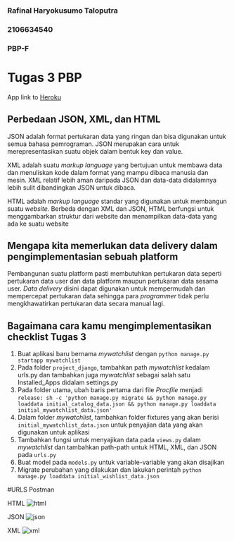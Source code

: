 ### Rafinal Haryokusumo Taloputra
### 2106634540
### PBP-F

# Tugas 3 PBP

App link to [Heroku](https://fikri-belum-sembuh.herokuapp.com/mywatchlist/)

## Perbedaan JSON, XML, dan HTML 
JSON adalah format pertukaran data yang ringan dan bisa digunakan untuk semua bahasa pemrograman. JSON merupakan cara untuk merepresentasikan suatu objek dalam bentuk key dan value.

XML adalah suatu _markup language_ yang bertujuan untuk membawa data dan menuliskan kode dalam format yang mampu dibaca manusia dan mesin. XML relatif lebih aman daripada JSON dan data-data didalamnya lebih sulit dibandingkan JSON untuk dibaca.

HTML adalah _markup language_ standar yang digunakan untuk membangun suatu _website_. Berbeda dengan XML dan JSON, HTML berfungsi untuk menggambarkan struktur dari website dan menampilkan data-data yang ada ke suatu website 

## Mengapa kita memerlukan data delivery dalam pengimplementasian sebuah platform
Pembangunan suatu platform pasti membutuhkan pertukaran data seperti pertukaran data user dan data platform maupun pertukaran data sesama user. _Data delivery_ disini dapat digunakan untuk mempermudah dan mempercepat pertukaran data sehingga para _programmer_ tidak perlu mengkhawatirkan pertukaran data secara manual lagi.

## Bagaimana cara kamu mengimplementasikan checklist Tugas 3
1. Buat aplikasi baru bernama _mywatchlist_ dengan `python manage.py startapp mywatchlist`
2. Pada folder `project_django`, tambahkan path _mywatchlist_ kedalam urls.py dan tambahkan juga _mywatchlist_ sebagai salah satu Installed_Apps didalam settings.py
3. Pada folder utama, ubah baris pertama dari file _Procfile_ menjadi `release: sh -c 'python manage.py migrate && python manage.py loaddata initial_catalog_data.json && python manage.py loaddata initial_mywatchlist_data.json'`
4. Dalam folder _mywatchlist_, tambahkan folder fixtures yang akan berisi `initial_mywatchlist_data.json` untuk penyajian data yang akan digunakan untuk aplikasi
5. Tambahkan fungsi untuk menyajikan data pada `views.py` dalam _mywatchlist_ dan tambahkan path-path untuk HTML, XML, dan JSON pada `urls.py`
6. Buat model pada `models.py` untuk variable-variable yang akan disajikan
7. Migrate perubahan yang dilakukan dan lakukan perintah `python manage.py loaddata initial_wishlist_data.json`


#URLS Postman

HTML
![html](https://user-images.githubusercontent.com/89496855/191543190-8c98cea4-5205-4b6f-80f0-853151990d34.png)

JSON
![json](https://user-images.githubusercontent.com/89496855/191543263-8c8b8638-c1e6-4336-9350-4f99014b0800.png)

XML
![xml](https://user-images.githubusercontent.com/89496855/191543313-c914c215-11df-4bbf-a325-e2a0d5a95c5b.png)
